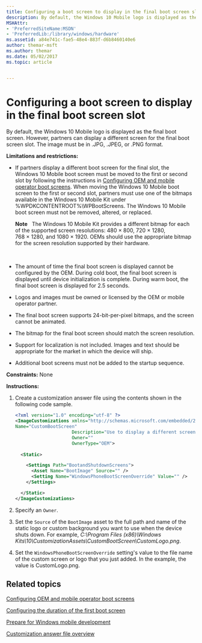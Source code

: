 ```yaml
---
title: Configuring a boot screen to display in the final boot screen slot
description: By default, the Windows 10 Mobile logo is displayed as the final boot screen. However, partners can display a different screen for the final boot screen slot. The image must be in .JPG, .JPEG, or .PNG format.
MSHAttr:
- 'PreferredSiteName:MSDN'
- 'PreferredLib:/library/windows/hardware'
ms.assetid: a84e741c-fae5-48e4-883f-d6b8460140e6
author: themar-msft
ms.author: themar
ms.date: 05/02/2017
ms.topic: article


---
```


# Configuring a boot screen to display in the final boot screen slot


By default, the Windows 10 Mobile logo is displayed as the final boot screen. However, partners can display a different screen for the final boot screen slot. The image must be in .JPG, .JPEG, or .PNG format.

**Limitations and restrictions:**

-   If partners display a different boot screen for the final slot, the Windows 10 Mobile boot screen must be moved to the first or second slot by following the instructions in [Configuring OEM and mobile operator boot screens](configuring-oem-and-mobile-operator-boot-screens.md). When moving the Windows 10 Mobile boot screen to the first or second slot, partners must use one of the bitmaps available in the Windows 10 Mobile Kit under %WPDKCONTENTROOT%\\WPBootScreens. The Windows 10 Mobile boot screen must not be removed, altered, or replaced.

    **Note**  
    The Windows 10 Mobile Kit provides a different bitmap for each of the supported screen resolutions: 480 × 800, 720 × 1280, 768 × 1280, and 1080 × 1920. OEMs should use the appropriate bitmap for the screen resolution supported by their hardware.

     

-   The amount of time the final boot screen is displayed cannot be configured by the OEM. During cold boot, the final boot screen is displayed until device initialization is complete. During warm boot, the final boot screen is displayed for 2.5 seconds.

-   Logos and images must be owned or licensed by the OEM or mobile operator partner.

-   The final boot screen supports 24-bit-per-pixel bitmaps, and the screen cannot be animated.

-   The bitmap for the final boot screen should match the screen resolution.

-   Support for localization is not included. Images and text should be appropriate for the market in which the device will ship.

-   Additional boot screens must not be added to the startup sequence.

<a href="" id="constraints---none"></a>**Constraints:** None  

<a href="" id="instructions-"></a>**Instructions:**  
1.  Create a customization answer file using the contents shown in the following code sample.

    ```XML
    <?xml version="1.0" encoding="utf-8" ?>  
    <ImageCustomizations xmlns="http://schemas.microsoft.com/embedded/2004/10/ImageUpdate"  
    Name="CustomBootScreen"  
                         Description="Use to display a different screen for the final boot screen slot."  
                         Owner=""  
                         OwnerType="OEM"> 
      
      <Static>  

        <Settings Path="BootandShutdownScreens">  
          <Asset Name="BootImage" Source="" />
          <Setting Name="WindowsPhoneBootScreenOverride" Value="" />  
        </Settings>  

      </Static>
    </ImageCustomizations>
    ```

2.  Specify an `Owner`.

3.  Set the `Source` of the `BootImage` asset to the full path and name of the static logo or custom background you want to use when the device shuts down. For example, *C:\\Program Files (x86)\\Windows Kits\\10\\CustomizationAssets\\CustomBootScreen\\CustomLogo.png*.

4.  Set the `WindowsPhoneBootScreenOverride` setting's value to the file name of the custom screen or logo that you just added. In the example, the value is CustomLogo.png.

## Related topics

[Configuring OEM and mobile operator boot screens](configuring-oem-and-mobile-operator-boot-screens.md)

[Configuring the duration of the first boot screen](configuring-the-duration-of-the-first-boot-screen.md)

[Prepare for Windows mobile development](https://docs.microsoft.com/en-us/windows-hardware/manufacture/mobile/preparing-for-windows-mobile-development)

[Customization answer file overview](https://docs.microsoft.com/en-us/windows-hardware/customize/mobile/mcsf/customization-answer-file)
